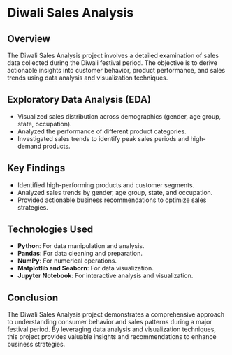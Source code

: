 # Diwali Sales Analysis

## Overview

The Diwali Sales Analysis project involves a detailed examination of sales data collected during the Diwali festival period. The objective is to derive actionable insights into customer behavior, product performance, and sales trends using data analysis and visualization techniques.

## Exploratory Data Analysis (EDA)

- Visualized sales distribution across demographics (gender, age group, state, occupation).
- Analyzed the performance of different product categories.
- Investigated sales trends to identify peak sales periods and high-demand products.

## Key Findings

- Identified high-performing products and customer segments.
- Analyzed sales trends by gender, age group, state, and occupation.
- Provided actionable business recommendations to optimize sales strategies.

## Technologies Used

- **Python**: For data manipulation and analysis.
- **Pandas**: For data cleaning and preparation.
- **NumPy**: For numerical operations.
- **Matplotlib and Seaborn**: For data visualization.
- **Jupyter Notebook**: For interactive analysis and visualization.

## Conclusion

The Diwali Sales Analysis project demonstrates a comprehensive approach to understanding consumer behavior and sales patterns during a major festival period. By leveraging data analysis and visualization techniques, this project provides valuable insights and recommendations to enhance business strategies.
